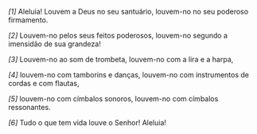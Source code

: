 *[1]* Aleluia! Louvem a Deus no seu santuário, louvem-no no seu poderoso firmamento.

*[2]* Louvem-no pelos seus feitos poderosos, louvem-no segundo a imensidão de sua grandeza!

*[3]* Louvem-no ao som de trombeta, louvem-no com a lira e a harpa,

*[4]* louvem-no com tamborins e danças, louvem-no com instrumentos de cordas e com flautas,

*[5]* louvem-no com címbalos sonoros, louvem-no com címbalos ressonantes.

*[6]* Tudo o que tem vida louve o Senhor! Aleluia!

